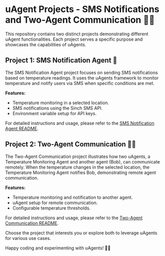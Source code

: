 # uAgent Projects - SMS Notifications and Two-Agent Communication 🚀🤖

This repository contains two distinct projects demonstrating different uAgent functionalities. Each project serves a specific purpose and showcases the capabilities of uAgents.

## Project 1: SMS Notification Agent 📲

The SMS Notification Agent project focuses on sending SMS notifications based on temperature readings. It uses the uAgents framework to monitor temperature and notify users via SMS when specific conditions are met.

**Features:**
- Temperature monitoring in a selected location.
- SMS notifications using the Sinch SMS API.
- Environment variable setup for API keys.

For detailed instructions and usage, please refer to the [SMS Notification Agent README](https://github.com/mrbhatt2348/temperature-agent/tree/main/Communication_between_2_uagents).

## Project 2: Two-Agent Communication 🤖🤝

The Two-Agent Communication project illustrates how two uAgents, a Temperature Monitoring Agent and another agent (Bob), can communicate remotely. When the temperature changes in the selected location, the Temperature Monitoring Agent notifies Bob, demonstrating remote agent communication.

**Features:**
- Temperature monitoring and notification to another agent.
- uAgent setup for remote communication.
- Configurable temperature thresholds.

For detailed instructions and usage, please refer to the [Two-Agent Communication README](https://github.com/mrbhatt2348/temperature-agent/tree/main/SMS-Notification-with-uagent).

Choose the project that interests you or explore both to leverage uAgents for various use cases.

Happy coding and experimenting with uAgents! 🚀🤖
